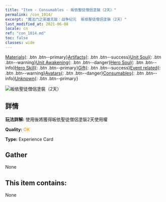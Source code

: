 ```yaml
---
title: "Item - Consumables - 皈依聖徒僧侶塗裝（2天）"
permalink: /con_1014/
excerpt: "魔法门之英雄无敌：战争纪元  皈依聖徒僧侶塗裝（2天）"
last_modified_at: 2021-06-08
locale: cn
ref: "con_1014.md"
toc: false
classes: wide
---
```

 [Materials](/ItemsCN/){: .btn .btn--primary}[Artifacts](/ItemsCN/Artifacts/){: .btn .btn--success}[Unit Soul](/ItemsCN/UnitSoul/){: .btn .btn--warning}[Unit Awakening](/ItemsCN/UnitAwakening/){: .btn .btn--danger}[Hero Soul](/ItemsCN/HeroSoul/){: .btn .btn--info}[Hero Skill](/ItemsCN/HeroSkill/){: .btn .btn--primary}[Gift](/ItemsCN/Gift/){: .btn .btn--success}[Event related](/ItemsCN/Events/){: .btn .btn--warning}[Avatars](/ItemsCN/Avatars/){: .btn .btn--danger}[Consumables](/ItemsCN/Consumables/){: .btn .btn--info}[Unknown](/ItemsCN/Unknown/){: .btn .btn--primary}

 ![皈依聖徒僧侶塗裝（2天）](/images/u/ti_senglvshengdan.jpg)

## 詳情
 **玩法詳解:** 使用後將獲得皈依聖徒僧侶塗裝2天使用權

 **Quality:** <span style="color: #FF8C00">OK</span>

 **Type:** Experience Card

## Gather

  None

## This item contains:

  None

